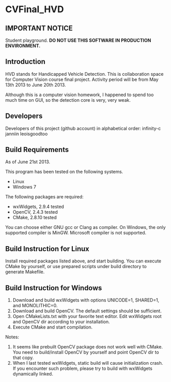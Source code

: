 CVFinal\_HVD
==================

IMPORTANT NOTICE
----------------

Student playground.
**DO NOT USE THIS SOFTWARE IN PRODUCTION ENVIRONMENT.**

Introduction
------------

HVD stands for Handicapped Vehicle Detection.
This is collaboration space for Computer Vision course final project.
Activity period will be from May 13th 2013 to June 20th 2013.

Although this is a computer vision homework, I happened to spend too much time on GUI, so the detection core is very, very weak.

Developers
----------

Developers of this project (github account) in alphabetical order:
infinity-c
janniin
leoisgoodtoo

Build Requirements
------------------

As of June 21st 2013.

This program has been tested on the following systems.
* Linux
* Windows 7

The following packages are required:
* wxWidgets, 2.9.4 tested
* OpenCV, 2.4.3 tested
* CMake, 2.8.10 tested

You can choose either GNU gcc or Clang as compiler.
On Windows, the only supported compiler is MinGW. Microsoft compiler is not supported.

Build Instruction for Linux
---------------------------

Install required packages listed above, and start building.
You can execute CMake by yourself, or use prepared scripts under build directory to generate Makefile.

Build Instruction for Windows
-----------------------------

1. Download and build wxWidgets with options UNICODE=1, SHARED=1, and MONOLITHIC=0.
2. Download and build OpenCV. The default settings should be sufficient.
3. Open CMakeLists.txt with your favorite text editor. Edit wxWidgets root and OpenCV dir according to your installation.
4. Execute CMake and start compilation.

Notes:
1. It seems like prebuilt OpenCV package does not work well with CMake. You need to build/install OpenCV by yourself and point OpenCV dir to that copy.
2. When I last tested wxWidgets, static build will cause initialization crash. If you encounter such problem, please try to build with wxWidgets dynamically linked.
